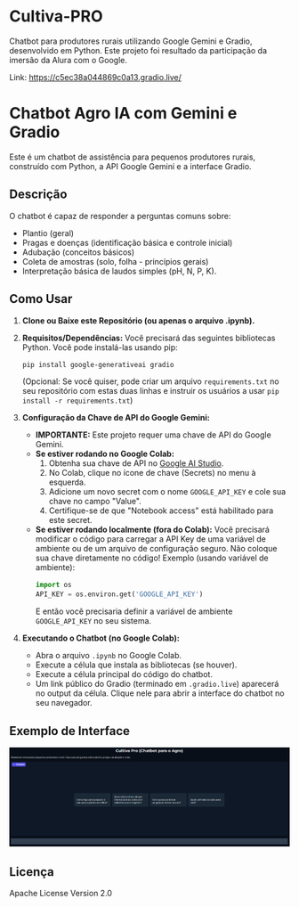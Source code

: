 # Cultiva-PRO
Chatbot para produtores rurais utilizando Google Gemini e Gradio, desenvolvido em Python.
Este projeto foi resultado da participação da imersão da Alura com o Google.

Link: https://c5ec38a044869c0a13.gradio.live/

# Chatbot Agro IA com Gemini e Gradio

Este é um chatbot de assistência para pequenos produtores rurais, construído com Python, a API Google Gemini e a interface Gradio.

## Descrição

O chatbot é capaz de responder a perguntas comuns sobre:
- Plantio (geral)
- Pragas e doenças (identificação básica e controle inicial)
- Adubação (conceitos básicos)
- Coleta de amostras (solo, folha - princípios gerais)
- Interpretação básica de laudos simples (pH, N, P, K).

## Como Usar

1.  **Clone ou Baixe este Repositório (ou apenas o arquivo .ipynb).**

2.  **Requisitos/Dependências:**
    Você precisará das seguintes bibliotecas Python. Você pode instalá-las usando pip:
    ```bash
    pip install google-generativeai gradio
    ```
    (Opcional: Se você quiser, pode criar um arquivo `requirements.txt` no seu repositório com estas duas linhas e instruir os usuários a usar `pip install -r requirements.txt`)

3.  **Configuração da Chave de API do Google Gemini:**
    * **IMPORTANTE:** Este projeto requer uma chave de API do Google Gemini.
    * **Se estiver rodando no Google Colab:**
        1.  Obtenha sua chave de API no [Google AI Studio](https://aistudio.google.com/app/apikey).
        2.  No Colab, clique no ícone de chave (Secrets) no menu à esquerda.
        3.  Adicione um novo secret com o nome `GOOGLE_API_KEY` e cole sua chave no campo "Value".
        4.  Certifique-se de que "Notebook access" está habilitado para este secret.
    * **Se estiver rodando localmente (fora do Colab):**
        Você precisará modificar o código para carregar a API Key de uma variável de ambiente ou de um arquivo de configuração seguro. Não coloque sua chave diretamente no código!
        Exemplo (usando variável de ambiente):
        ```python
        import os
        API_KEY = os.environ.get('GOOGLE_API_KEY')
        ```
        E então você precisaria definir a variável de ambiente `GOOGLE_API_KEY` no seu sistema.

4.  **Executando o Chatbot (no Google Colab):**
    * Abra o arquivo `.ipynb` no Google Colab.
    * Execute a célula que instala as bibliotecas (se houver).
    * Execute a célula principal do código do chatbot.
    * Um link público do Gradio (terminado em `.gradio.live`) aparecerá no output da célula. Clique nele para abrir a interface do chatbot no seu navegador.

## Exemplo de Interface
![Interface do Chatbot](images/Interface.png "Demonstração da Interface")


## Licença
Apache License
Version 2.0


